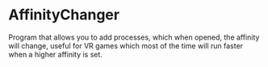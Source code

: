 # AffinityChanger
Program that allows you to add processes, which when opened, the affinity will change, useful for VR games which most of the time will run faster when a higher affinity is set.
